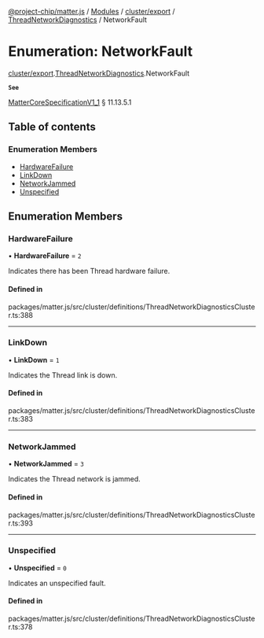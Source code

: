 [@project-chip/matter.js](../README.md) / [Modules](../modules.md) / [cluster/export](../modules/cluster_export.md) / [ThreadNetworkDiagnostics](../modules/cluster_export.ThreadNetworkDiagnostics.md) / NetworkFault

# Enumeration: NetworkFault

[cluster/export](../modules/cluster_export.md).[ThreadNetworkDiagnostics](../modules/cluster_export.ThreadNetworkDiagnostics.md).NetworkFault

**`See`**

[MatterCoreSpecificationV1_1](../interfaces/spec_export.MatterCoreSpecificationV1_1.md) § 11.13.5.1

## Table of contents

### Enumeration Members

- [HardwareFailure](cluster_export.ThreadNetworkDiagnostics.NetworkFault.md#hardwarefailure)
- [LinkDown](cluster_export.ThreadNetworkDiagnostics.NetworkFault.md#linkdown)
- [NetworkJammed](cluster_export.ThreadNetworkDiagnostics.NetworkFault.md#networkjammed)
- [Unspecified](cluster_export.ThreadNetworkDiagnostics.NetworkFault.md#unspecified)

## Enumeration Members

### HardwareFailure

• **HardwareFailure** = ``2``

Indicates there has been Thread hardware failure.

#### Defined in

packages/matter.js/src/cluster/definitions/ThreadNetworkDiagnosticsCluster.ts:388

___

### LinkDown

• **LinkDown** = ``1``

Indicates the Thread link is down.

#### Defined in

packages/matter.js/src/cluster/definitions/ThreadNetworkDiagnosticsCluster.ts:383

___

### NetworkJammed

• **NetworkJammed** = ``3``

Indicates the Thread network is jammed.

#### Defined in

packages/matter.js/src/cluster/definitions/ThreadNetworkDiagnosticsCluster.ts:393

___

### Unspecified

• **Unspecified** = ``0``

Indicates an unspecified fault.

#### Defined in

packages/matter.js/src/cluster/definitions/ThreadNetworkDiagnosticsCluster.ts:378
